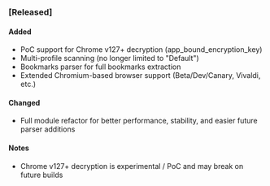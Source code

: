 ### [Released]
#### Added
- PoC support for Chrome v127+ decryption (app_bound_encryption_key)
- Multi-profile scanning (no longer limited to "Default")
- Bookmarks parser for full bookmarks extraction
- Extended Chromium-based browser support (Beta/Dev/Canary, Vivaldi, etc.)

#### Changed
- Full module refactor for better performance, stability, and easier future parser additions

#### Notes
- Chrome v127+ decryption is experimental / PoC and may break on future builds
